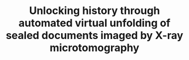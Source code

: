 ---
layout: default
title: Unlocking history through automated virtual unfolding of sealed documents imaged by X-ray microtomography
authors: Jana Dambrogio*, Amanda Ghassaei*, Daniel Starza Smith*, <b>Holly Jackson*</b>, Martin L. Demaine, Graham Davis, David Mills, Rebekah Ahrendt, Nadine Akkerman, David van der Linden, Erik D. Demaine (<i>* These authors contributed equally</i>)
publication: Nature Communications
year: 2021
url: https://www.nature.com/articles/s41467-021-21326-w
---